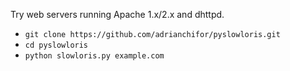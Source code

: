 

Try  web servers running Apache 1.x/2.x and dhttpd.

* `git clone https://github.com/adrianchifor/pyslowloris.git`
* `cd pyslowloris`
* `python slowloris.py example.com`
